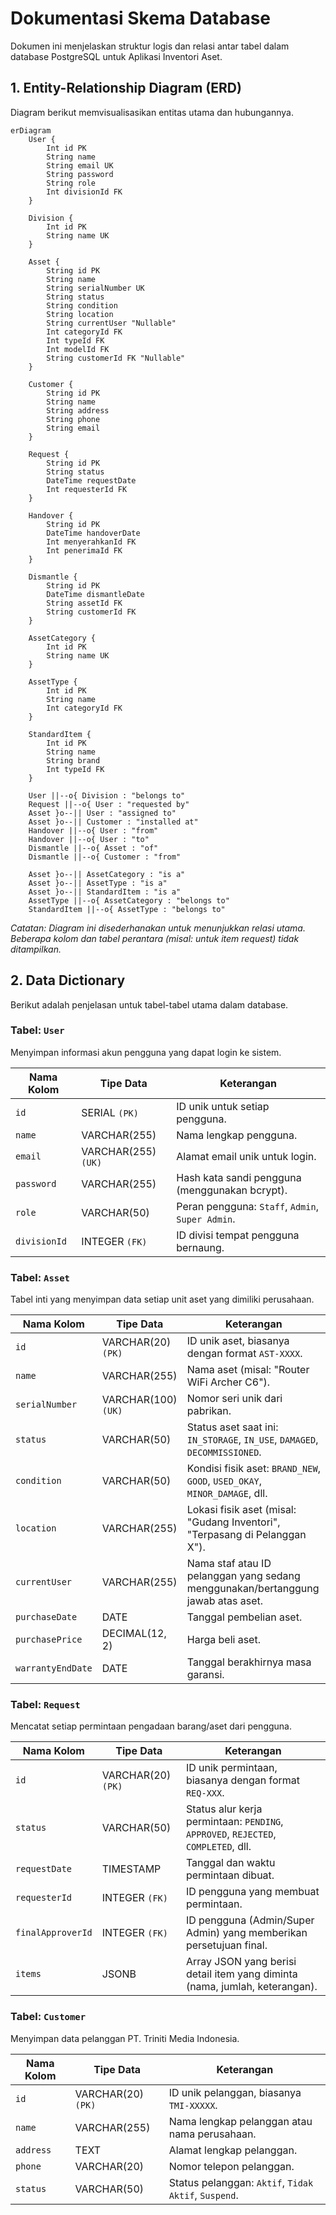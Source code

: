 # Dokumentasi Skema Database

Dokumen ini menjelaskan struktur logis dan relasi antar tabel dalam database PostgreSQL untuk Aplikasi Inventori Aset.

## 1. Entity-Relationship Diagram (ERD)

Diagram berikut memvisualisasikan entitas utama dan hubungannya.

```mermaid
erDiagram
    User {
        Int id PK
        String name
        String email UK
        String password
        String role
        Int divisionId FK
    }

    Division {
        Int id PK
        String name UK
    }

    Asset {
        String id PK
        String name
        String serialNumber UK
        String status
        String condition
        String location
        String currentUser "Nullable"
        Int categoryId FK
        Int typeId FK
        Int modelId FK
        String customerId FK "Nullable"
    }
    
    Customer {
        String id PK
        String name
        String address
        String phone
        String email
    }

    Request {
        String id PK
        String status
        DateTime requestDate
        Int requesterId FK
    }
    
    Handover {
        String id PK
        DateTime handoverDate
        Int menyerahkanId FK
        Int penerimaId FK
    }
    
    Dismantle {
        String id PK
        DateTime dismantleDate
        String assetId FK
        String customerId FK
    }
    
    AssetCategory {
        Int id PK
        String name UK
    }
    
    AssetType {
        Int id PK
        String name
        Int categoryId FK
    }

    StandardItem {
        Int id PK
        String name
        String brand
        Int typeId FK
    }
    
    User ||--o{ Division : "belongs to"
    Request ||--o{ User : "requested by"
    Asset }o--|| User : "assigned to"
    Asset }o--|| Customer : "installed at"
    Handover ||--o{ User : "from"
    Handover ||--o{ User : "to"
    Dismantle ||--o{ Asset : "of"
    Dismantle ||--o{ Customer : "from"
    
    Asset }o--|| AssetCategory : "is a"
    Asset }o--|| AssetType : "is a"
    Asset }o--|| StandardItem : "is a"
    AssetType ||--o{ AssetCategory : "belongs to"
    StandardItem ||--o{ AssetType : "belongs to"
```
_Catatan: Diagram ini disederhanakan untuk menunjukkan relasi utama. Beberapa kolom dan tabel perantara (misal: untuk item request) tidak ditampilkan._

## 2. Data Dictionary

Berikut adalah penjelasan untuk tabel-tabel utama dalam database.

### Tabel: `User`
Menyimpan informasi akun pengguna yang dapat login ke sistem.

| Nama Kolom   | Tipe Data         | Keterangan                                       |
|--------------|-------------------|--------------------------------------------------|
| `id`         | SERIAL `(PK)`     | ID unik untuk setiap pengguna.                   |
| `name`       | VARCHAR(255)      | Nama lengkap pengguna.                           |
| `email`      | VARCHAR(255) `(UK)`| Alamat email unik untuk login.                   |
| `password`   | VARCHAR(255)      | Hash kata sandi pengguna (menggunakan bcrypt).   |
| `role`       | VARCHAR(50)       | Peran pengguna: `Staff`, `Admin`, `Super Admin`. |
| `divisionId` | INTEGER `(FK)`    | ID divisi tempat pengguna bernaung.              |

### Tabel: `Asset`
Tabel inti yang menyimpan data setiap unit aset yang dimiliki perusahaan.

| Nama Kolom       | Tipe Data         | Keterangan                                                                     |
|------------------|-------------------|--------------------------------------------------------------------------------|
| `id`             | VARCHAR(20) `(PK)`| ID unik aset, biasanya dengan format `AST-XXXX`.                               |
| `name`           | VARCHAR(255)      | Nama aset (misal: "Router WiFi Archer C6").                                    |
| `serialNumber`   | VARCHAR(100) `(UK)`| Nomor seri unik dari pabrikan.                                                 |
| `status`         | VARCHAR(50)       | Status aset saat ini: `IN_STORAGE`, `IN_USE`, `DAMAGED`, `DECOMMISSIONED`.     |
| `condition`      | VARCHAR(50)       | Kondisi fisik aset: `BRAND_NEW`, `GOOD`, `USED_OKAY`, `MINOR_DAMAGE`, dll.     |
| `location`       | VARCHAR(255)      | Lokasi fisik aset (misal: "Gudang Inventori", "Terpasang di Pelanggan X").      |
| `currentUser`    | VARCHAR(255)      | Nama staf atau ID pelanggan yang sedang menggunakan/bertanggung jawab atas aset. |
| `purchaseDate`   | DATE              | Tanggal pembelian aset.                                                        |
| `purchasePrice`  | DECIMAL(12, 2)    | Harga beli aset.                                                               |
| `warrantyEndDate`| DATE              | Tanggal berakhirnya masa garansi.                                              |

### Tabel: `Request`
Mencatat setiap permintaan pengadaan barang/aset dari pengguna.

| Nama Kolom      | Tipe Data           | Keterangan                                                                                |
|-----------------|---------------------|-------------------------------------------------------------------------------------------|
| `id`            | VARCHAR(20) `(PK)`  | ID unik permintaan, biasanya dengan format `REQ-XXX`.                                     |
| `status`        | VARCHAR(50)         | Status alur kerja permintaan: `PENDING`, `APPROVED`, `REJECTED`, `COMPLETED`, dll.        |
| `requestDate`   | TIMESTAMP           | Tanggal dan waktu permintaan dibuat.                                                      |
| `requesterId`   | INTEGER `(FK)`      | ID pengguna yang membuat permintaan.                                                      |
| `finalApproverId`| INTEGER `(FK)`    | ID pengguna (Admin/Super Admin) yang memberikan persetujuan final.                        |
| `items`         | JSONB               | Array JSON yang berisi detail item yang diminta (nama, jumlah, keterangan).             |

### Tabel: `Customer`
Menyimpan data pelanggan PT. Triniti Media Indonesia.

| Nama Kolom | Tipe Data        | Keterangan                                       |
|------------|------------------|--------------------------------------------------|
| `id`       | VARCHAR(20) `(PK)`| ID unik pelanggan, biasanya `TMI-XXXXX`.         |
| `name`     | VARCHAR(255)     | Nama lengkap pelanggan atau nama perusahaan.     |
| `address`  | TEXT             | Alamat lengkap pelanggan.                        |
| `phone`    | VARCHAR(20)      | Nomor telepon pelanggan.                         |
| `status`   | VARCHAR(50)      | Status pelanggan: `Aktif`, `Tidak Aktif`, `Suspend`. |